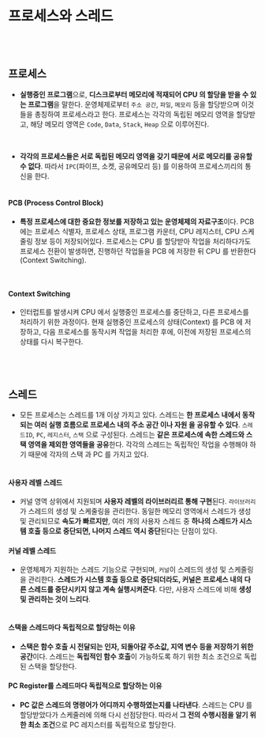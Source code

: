 # 프로세스와 스레드
<br><br>

## 프로세스
- **실행중인 프로그램**으로, **디스크로부터 메모리에 적재되어 CPU 의 할당을 받을 수 있는 프로그램**을 말한다. 운영체제로부터 `주소 공간`, `파일`, `메모리` 등을 할당받으며 이것들을 총칭하여 프로세스라고 한다. 프로세스는 각각의 독립된 메모리 영역을 할당받고, 해당 메모리 영역은 `Code`, `Data`, `Stack`, `Heap` 으로 이루어진다.
<br>

- **각각의 프로세스들은 서로 독립된 메모리 영역을 갖기 때문에 서로 메모리를 공유할 수 없다**. 따라서 `IPC`(파이프, 소켓, 공유메모리 등) 를 이용하여 프로세스끼리의 통신을 한다.
<br><br>

#### PCB (Process Control Block)
- **특정 프로세스에 대한 중요한 정보를 저장하고 있는 운영체제의 자료구조**이다. PCB 에는 프로세스 식별자, 프로세스 상태, 프로그램 카운터, CPU 레지스터, CPU 스케줄링 정보 등이 저장되어있다. 프로세스는 CPU 를 할당받아 작업을 처리하다가도 프로세스 전환이 발생하면, 진행하던 작업들을 PCB 에 저장한 뒤 CPU 를 반환한다(Context Switching).
<br>

#### Context Switching
- 인터럽트를 발생시켜 CPU 에서 실행중인 프로세스를 중단하고, 다른 프로세스를 처리하기 위한 과정이다. 현재 실행중인 프로세스의 상태(Context) 를 PCB 에 저장하고, 다음 프로세스를 동작시켜 작업을 처리한 후에, 이전에 저장된 프로세스의 상태를 다시 복구한다.
<br><br><br><br>

## 스레드
- 모든 프로세스는 스레드를 1개 이상 가지고 있다. 스레드는 **한 프로세스 내에서 동작되는 여러 실행 흐름으로 프로세스 내의 주소 공간 이나 자원 을 공유할 수 있다**. `스레드ID`, `PC`, `레지스터`, `스택` 으로 구성된다. 스레드는 **같은 프로세스에 속한 스레드와 스택 영역을 제외한 영역들을 공유**한다. 각각의 스레드는 독립적인 작업을 수행해야 하기 때문에 각자의 스택 과 PC 를 가지고 있다.
<br><br>

#### 사용자 레벨 스레드
- 커널 영역 상위에서 지원되며 **사용자 레벨의 라이브러리르 통해 구현**된다. `라이브러리`가 스레드의 생성 및 스케줄링을 관리한다. 동일한 메모리 영역에서 스레드가 생성 및 관리되므로 **속도가 빠르지만**, 여러 개의 사용자 스레드 중 **하나의 스레드가 시스템 호출 등으로 중단되면, 나머지 스레드 역시 중단**된다는 단점이 있다.
#### 커널 레벨 스레드
- 운영체제가 지원하는 스레드 기능으로 구현되며, `커널`이 스레드의 생성 및 스케줄링을 관리한다. **스레드가 시스템 호출 등으로 중단되더라도, 커널은 프로세스 내의 다른 스레드를 중단시키지 않고 계속 실행시켜준다**. 다만, 사용자 스레드에 비해 **생성 및 관리하는 것이 느리다**.
<br><br>

#### 스택을 스레드마다 독립적으로 할당하는 이유
- **스택은 함수 호출 시 전달되는 인자, 되돌아갈 주소값, 지역 변수 등을 저장하기 위한 공간**이다. 스레드는 **독립적인 함수 호출**이 가능하도록 하기 위한 최소 조건으로 독립된 스택을 할당한다.

#### PC Register를 스레드마다 독립적으로 할당하는 이유
- **PC 값은 스레드의 명령어가 어디까지 수행하였는지를 나타낸다**. 스레드는 CPU 를 할당받았다가 스케줄러에 의해 다시 선점당한다. 따라서 **그 전의 수행시점을 알기 위한 최소 조건**으로 PC 레지스터를 독립적으로 할당한다.
